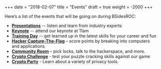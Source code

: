 +++
date = "2018-02-07"
title = "Events"
draft = true
weight = -2000
+++

Here’s a list of the events that will be going on during BSidesROC:

- **[Presentations](/events/talks)** -- listen and learn from industry experts
- **[Keynote](/events/keynote)** -- attend our keynote at 11am
- **[Training Day](/tickets/training-day)** -- get learned up in the latest skills for your career and fun
- **[Hacker Capture-The-Flag](/events/ctf)** – score points by breaking into computers and applications
- **[Community Room](/events/community-room)** – pick locks, talk to the hackerspace, and more. 
- **[Crypto Challenge](/events/crypto-challenge/)** - test your puzzle cracking skills against our game
- **[Crypto Party](/events/crypto-party/)** - Learn about a variety of privacy tools. 
